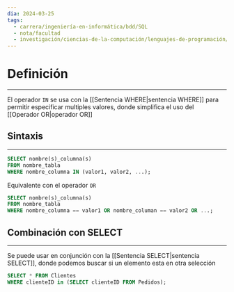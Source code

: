 ```yaml
---
dia: 2024-03-25
tags:
  - carrera/ingeniería-en-informática/bdd/SQL
  - nota/facultad
  - investigación/ciencias-de-la-computación/lenguajes-de-programación/lenguaje-SQL
---
```

# Definición
---
El operador `IN` se usa con la [[Sentencia WHERE|sentencia WHERE]] para permitir especificar multiples valores, donde simplifica el uso del [[Operador OR|operador OR]]

## Sintaxis
---
```SQL
SELECT nombre(s)_columna(s)
FROM nombre_tabla
WHERE nombre_columna IN (valor1, valor2, ...);
```

Equivalente con el operador `OR`
```SQL
SELECT nombre(s)_columna(s)
FROM nombre_tabla
WHERE nombre_columna == valor1 OR nombre_columan == valor2 OR ...;
```

## Combinación con SELECT
---
Se puede usar en conjunción con la [[Sentencia SELECT|sentencia SELECT]], donde podemos buscar si un elemento esta en otra selección

```SQL
SELECT * FROM Clientes
WHERE clienteID in (SELECT clienteID FROM Pedidos);
```